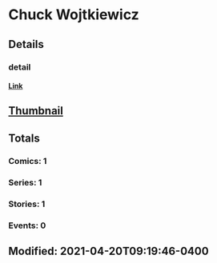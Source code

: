 # Chuck  Wojtkiewicz 
## Details
### detail
#### [Link](http://marvel.com/comics/creators/13412/chuck_wojtkiewicz?utm_campaign=apiRef&utm_source=225578a89fc76f3d20fbffda5d17a88d)
## [Thumbnail](http://i.annihil.us/u/prod/marvel/i/mg/b/40/image_not_available.jpg)
## Totals
### Comics: 1
### Series: 1
### Stories: 1
### Events: 0
## Modified: 2021-04-20T09:19:46-0400